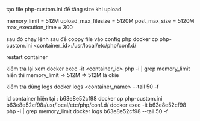 tạo file php-custom.ini để tăng size khi upload

memory_limit = 512M
upload_max_filesize = 5120M
post_max_size = 5120M
max_execution_time = 300

sau đó chạy lệnh sau để coppy file vào config php
docker cp php-custom.ini <container_id>:/usr/local/etc/php/conf.d/

restart container

kiểm tra lại xem
docker exec -it <container_id> php -i | grep memory_limit
hiển thi memory_limit => 512M => 512M là okie

kiểm tra dùng logs
docker logs <container_name> --tail 50 -f


id container hiện tại : b63e8e52cf98
docker cp php-custom.ini b63e8e52cf98:/usr/local/etc/php/conf.d/
docker exec -it b63e8e52cf98 php -i | grep memory_limit
docker logs b63e8e52cf98 --tail 50 -f